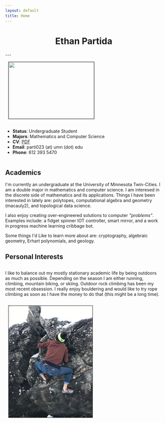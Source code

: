```yaml
---
layout: default
title: Home
---
```


<center> <h1>  Ethan Partida </h1> </center>
---
<div style="display: flex; flex-wrap: wrap; align-items: center;">
<div style="margin-left: 10px;"><p><img src="/pro_photo.jpg" height="182px" width="274px" border="1px"></p></div>
<div>
<ul>
 <li><strong>Status</strong>: Undergraduate Student</li>
 <li><strong>Majors</strong>: Mathematics and Computer Science</li>
 <li><strong>CV</strong>: <a href="/cv.pdf">PDF</a></li>
 <li><strong>Email</strong>: parti023 (at) umn (dot) edu <br></li>
 <li><strong>Phone</strong>: 612 393 5470</li>
</ul>
</div>
</div>

## Academics
I'm currently an undergraduate at the University of Minnesota Twin-Cities. I am a double major in mathematics and computer science. I am interesed in the discrete side of mathematics and its applications. Things I have been interested in lately are: polytopes, computational algebra and geometry (macauly2), and topological data science.

I also enjoy creating over-engineered solutions to computer *"problems"*. Examples include: a fidget spinner IOT controller, smart mirror, and a work in progress machine learning cribbage bot.

Some things I'd Like to learn more about are: cryptography, algebraic geometry, Erhart polynomials, and geology.

## Personal Interests
<div style="display: flex; flex-wrap: wrap; align-items: center;">
<div style="display: inline-block;">
<p>
I like to balance out my mostly stationary academic life by being outdoors as much as possible. Depending on the season I am either running, climbing, mountain biking, or skiing. Outdoor rock climbing has been my most recent obsession. I really enjoy bouldering and would like to try rope climbing as soon as I have the money to do that (this might be a long time).
</p>
</div>
<div style="margin-left: 10px;"><p><img src="/rock_climbing.resized.jpg" border="1px"></p></div>
</div>

